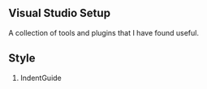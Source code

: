 ## Visual Studio Setup
A collection of tools and plugins that I have found useful.

## Style
1. IndentGuide 
